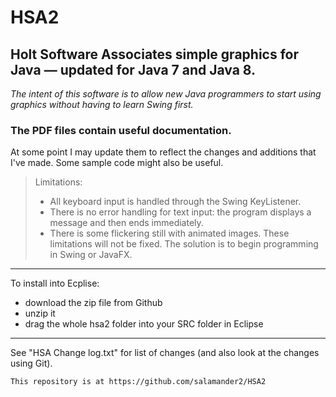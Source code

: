 # HSA2

## Holt Software Associates simple graphics for Java &mdash; updated for Java 7 and Java 8.

*The intent of this software is to allow new Java programmers to start using graphics without having to learn Swing first.*

### The PDF files contain useful documentation.
At some point I may update them to reflect the changes and additions that I've made. Some sample code might also be useful.

> Limitations:
> * All keyboard input is handled through the Swing KeyListener. 
> * There is no error handling for text input: the program displays a message and then ends immediately.
> * There is some flickering still with animated images. 
These limitations will not be fixed. The solution is to begin programming in Swing or JavaFX.

----

To install into Ecplise:

* download the zip file from Github
* unzip it
* drag the whole hsa2 folder into your SRC folder in Eclipse

----

See "HSA Change log.txt" for list of changes (and also look at the changes using Git).

~~~~~~
This repository is at https://github.com/salamander2/HSA2
